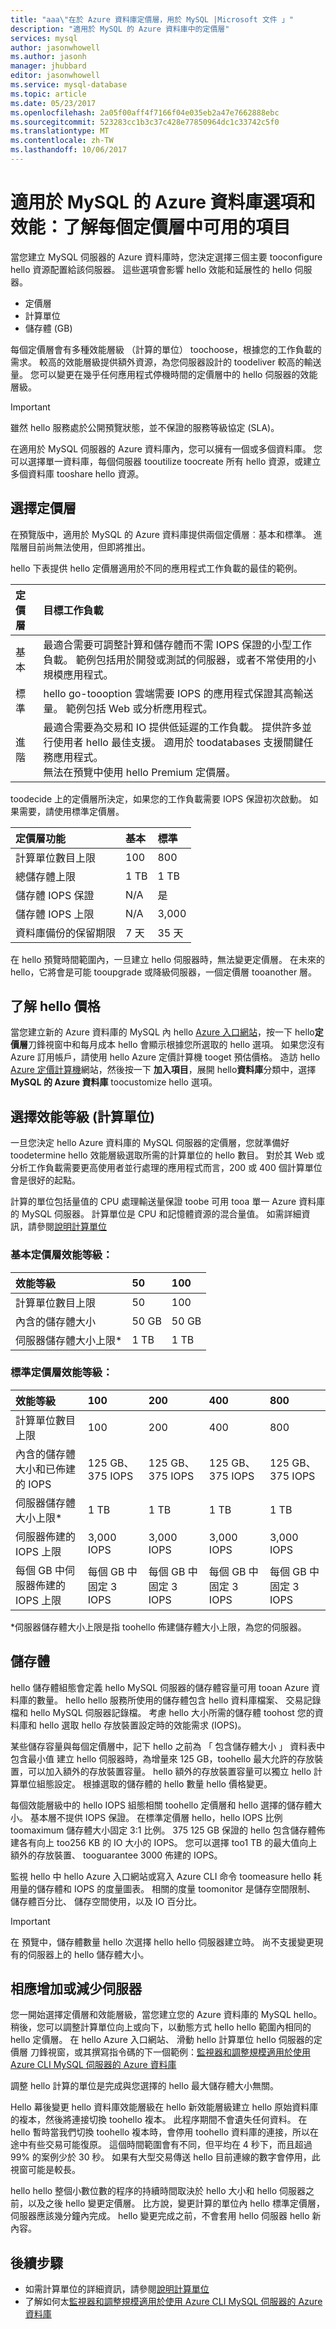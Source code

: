 ```yaml
---
title: "aaa\"在於 Azure 資料庫定價層，用於 MySQL |Microsoft 文件 」"
description: "適用於 MySQL 的 Azure 資料庫中的定價層"
services: mysql
author: jasonwhowell
ms.author: jasonh
manager: jhubbard
editor: jasonwhowell
ms.service: mysql-database
ms.topic: article
ms.date: 05/23/2017
ms.openlocfilehash: 2a05f00aff4f7166f04e035eb2a47e7662888ebc
ms.sourcegitcommit: 523283cc1b3c37c428e77850964dc1c33742c5f0
ms.translationtype: MT
ms.contentlocale: zh-TW
ms.lasthandoff: 10/06/2017
---
```

# <a name="azure-database-for-mysql-options-and-performance-understand-whats-available-in-each-pricing-tier"></a>適用於 MySQL 的 Azure 資料庫選項和效能：了解每個定價層中可用的項目
當您建立 MySQL 伺服器的 Azure 資料庫時，您決定選擇三個主要 tooconfigure hello 資源配置給該伺服器。 這些選項會影響 hello 效能和延展性的 hello 伺服器。
- 定價層 
- 計算單位
- 儲存體 (GB)

每個定價層會有多種效能層級 （計算的單位） toochoose，根據您的工作負載的需求。 較高的效能層級提供額外資源，為您伺服器設計的 toodeliver 較高的輸送量。 您可以變更在幾乎任何應用程式停機時間的定價層中的 hello 伺服器的效能層級。

> [!IMPORTANT]
> 雖然 hello 服務處於公開預覽狀態，並不保證的服務等級協定 (SLA)。

在適用於 MySQL 伺服器的 Azure 資料庫內，您可以擁有一個或多個資料庫。 您可以選擇單一資料庫，每個伺服器 tooutilize toocreate 所有 hello 資源，或建立多個資料庫 tooshare hello 資源。 

## <a name="choose-a-pricing-tier"></a>選擇定價層
在預覽版中，適用於 MySQL 的 Azure 資料庫提供兩個定價層︰基本和標準。 進階層目前尚無法使用，但即將推出。 

hello 下表提供 hello 定價層適用於不同的應用程式工作負載的最佳的範例。

| 定價層  | 目標工作負載 |
| :----------- | :----------------|
| 基本 | 最適合需要可調整計算和儲存體而不需 IOPS 保證的小型工作負載。 範例包括用於開發或測試的伺服器，或者不常使用的小規模應用程式。 |
| 標準 | hello go-toooption 雲端需要 IOPS 的應用程式保證其高輸送量。 範例包括 Web 或分析應用程式。 |
| 進階 | 最適合需要為交易和 IO 提供低延遲的工作負載。 提供許多並行使用者 hello 最佳支援。 適用於 toodatabases 支援關鍵任務應用程式。<br />無法在預覽中使用 hello Premium 定價層。 |

toodecide 上的定價層所決定，如果您的工作負載需要 IOPS 保證初次啟動。 如果需要，請使用標準定價層。

| **定價層功能** | **基本** | **標準** |
| :------------------------ | :-------- | :----------- |
| 計算單位數目上限 | 100 | 800 | 
| 總儲存體上限 | 1 TB | 1 TB | 
| 儲存體 IOPS 保證 | N/A | 是 | 
| 儲存體 IOPS 上限 | N/A | 3,000 | 
| 資料庫備份的保留期限 | 7 天 | 35 天 | 

在 hello 預覽時間範圍內，一旦建立 hello 伺服器時，無法變更定價層。 在未來的 hello，它將會是可能 tooupgrade 或降級伺服器，一個定價層 tooanother 層。

## <a name="understand-hello-price"></a>了解 hello 價格
當您建立新的 Azure 資料庫的 MySQL 內 hello [Azure 入口網站](https://portal.azure.com/#create/Microsoft.MySQLServer)，按一下 hello**定價層**刀鋒視窗中和每月成本 hello 會顯示根據您所選取的 hello 選項。 如果您沒有 Azure 訂用帳戶，請使用 hello Azure 定價計算機 tooget 預估價格。 造訪 hello [Azure 定價計算機](https://azure.microsoft.com/pricing/calculator/)網站，然後按一下 **加入項目**，展開 hello**資料庫**分類中，選擇  **MySQL 的 Azure 資料庫** toocustomize hello 選項。

## <a name="choose-a-performance-level-compute-units"></a>選擇效能等級 (計算單位)
一旦您決定 hello Azure 資料庫的 MySQL 伺服器的定價層，您就準備好 toodetermine hello 效能層級選取所需的計算單位的 hello 數目。 對於其 Web 或分析工作負載需要更高使用者並行處理的應用程式而言，200 或 400 個計算單位會是很好的起點。 

計算的單位包括量值的 CPU 處理輸送量保證 toobe 可用 tooa 單一 Azure 資料庫的 MySQL 伺服器。 計算單位是 CPU 和記憶體資源的混合量值。  如需詳細資訊，請參閱[說明計算單位](concepts-compute-unit-and-storage.md)

### <a name="basic-pricing-tier-performance-levels"></a>基本定價層效能等級：

| **效能等級** | **50** | **100** |
| :-------------------- | :----- | :------ |
| 計算單位數目上限 | 50 | 100 |
| 內含的儲存體大小 | 50 GB | 50 GB |
| 伺服器儲存體大小上限\* | 1 TB | 1 TB |

### <a name="standard-pricing-tier-performance-levels"></a>標準定價層效能等級：

| **效能等級** | **100** | **200** | **400** | **800** |
| :-------------------- | :------ | :------ | :------ | :------ |
| 計算單位數目上限 | 100 | 200 | 400 | 800 |
| 內含的儲存體大小和已佈建的 IOPS | 125 GB、<br/> 375 IOPS | 125 GB、<br/> 375 IOPS | 125 GB、<br/> 375 IOPS | 125 GB、<br/> 375 IOPS |
| 伺服器儲存體大小上限\* | 1 TB | 1 TB | 1 TB | 1 TB |
| 伺服器佈建的 IOPS 上限 | 3,000 IOPS | 3,000 IOPS | 3,000 IOPS | 3,000 IOPS |
| 每個 GB 中伺服器佈建的 IOPS 上限 | 每個 GB 中固定 3 IOPS | 每個 GB 中固定 3 IOPS | 每個 GB 中固定 3 IOPS | 每個 GB 中固定 3 IOPS |

\*伺服器儲存體大小上限是指 toohello 佈建儲存體大小上限，為您的伺服器。

## <a name="storage"></a>儲存體 
hello 儲存體組態會定義 hello MySQL 伺服器的儲存體容量可用 tooan Azure 資料庫的數量。 hello hello 服務所使用的儲存體包含 hello 資料庫檔案、 交易記錄檔和 hello MySQL 伺服器記錄檔。 考慮 hello 大小所需的儲存體 toohost 您的資料庫和 hello 選取 hello 存放裝置設定時的效能需求 (IOPS)。

某些儲存容量與每個定價層中，記下 hello 之前為 「 包含儲存體大小 」 資料表中包含最小值 建立 hello 伺服器時，為增量來 125 GB，toohello 最大允許的存放裝置，可以加入額外的存放裝置容量。 hello 額外的存放裝置容量可以獨立 hello 計算單位組態設定。 根據選取的儲存體的 hello 數量 hello 價格變更。

每個效能層級中的 hello IOPS 組態相關 toohello 定價層和 hello 選擇的儲存體大小。 基本層不提供 IOPS 保證。 在標準定價層 hello，hello IOPS 比例 toomaximum 儲存體大小固定 3:1 比例。 375 125 GB 保證的 hello 包含儲存體佈建各有向上 too256 KB 的 IO 大小的 IOPS。 您可以選擇 too1 TB 的最大值向上額外的存放裝置、 tooguarantee 3000 佈建的 IOPS。

監視 hello 中 hello Azure 入口網站或寫入 Azure CLI 命令 toomeasure hello 耗用量的儲存體和 IOPS 的度量圖表。 相關的度量 toomonitor 是儲存空間限制、 儲存體百分比、 儲存空間使用，以及 IO 百分比。

>[!IMPORTANT]
> 在 預覽中，儲存體數量 hello 次選擇 hello hello 伺服器建立時。 尚不支援變更現有的伺服器上的 hello 儲存體大小。 

## <a name="scaling-a-server-up-or-down"></a>相應增加或減少伺服器
您一開始選擇定價層和效能層級，當您建立您的 Azure 資料庫的 MySQL hello。 稍後，您可以調整計算單位向上或向下，以動態方式 hello hello 範圍內相同的 hello 定價層。 在 hello Azure 入口網站、 滑動 hello 計算單位 hello 伺服器的定價層 刀鋒視窗，或其撰寫指令碼的下一個範例：[監視器和調整規模適用於使用 Azure CLI MySQL 伺服器的 Azure 資料庫](scripts/sample-scale-server.md)

調整 hello 計算的單位是完成與您選擇的 hello 最大儲存體大小無關。

Hello 幕後變更 hello 資料庫效能層級在 hello 新效能層級建立 hello 原始資料庫的複本，然後將連接切換 toohello 複本。 此程序期間不會遺失任何資料。 在 hello 暫時當我們切換 toohello 複本時，會停用 toohello 資料庫的連接，所以在途中有些交易可能復原。 這個時間範圍會有不同，但平均在 4 秒下，而且超過 99% 的案例少於 30 秒。 如果有大型交易傳送 hello 目前連線的數字會停用，此視窗可能是較長。

hello hello 整個小數位數的程序的持續時間取決於 hello 大小和 hello 伺服器之前，以及之後 hello 變更定價層。 比方說，變更計算的單位內 hello 標準定價層，伺服器應該幾分鐘內完成。 hello 變更完成之前，不會套用 hello 伺服器 hello 新內容。

## <a name="next-steps"></a>後續步驟
- 如需計算單位的詳細資訊，請參閱[說明計算單位](concepts-compute-unit-and-storage.md)
- 了解如何太[監視器和調整規模適用於使用 Azure CLI MySQL 伺服器的 Azure 資料庫](scripts/sample-scale-server.md)
